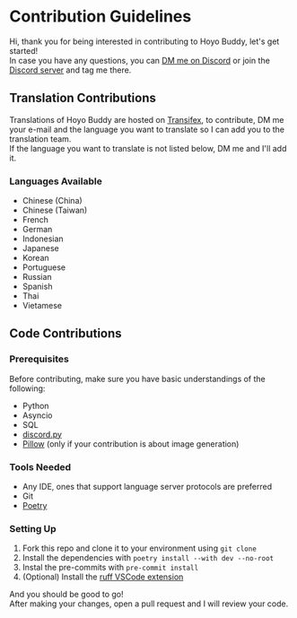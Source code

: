 # Contribution Guidelines

Hi, thank you for being interested in contributing to Hoyo Buddy, let's get started!  
In case you have any questions, you can [DM me on Discord](https://discord.com/users/410036441129943050) or join the [Discord server](https://dsc.gg/hoyo-buddy) and tag me there.

## Translation Contributions

Translations of Hoyo Buddy are hosted on [Transifex](https://app.transifex.com/hoyo-buddy/hoyo-buddy/dashboard/), to contribute, DM me your e-mail and the language you want to translate so I can add you to the translation team.  
If the language you want to translate is not listed below, DM me and I'll add it.

### Languages Available

- Chinese (China)
- Chinese (Taiwan)
- French
- German
- Indonesian
- Japanese
- Korean
- Portuguese
- Russian
- Spanish
- Thai
- Vietamese

## Code Contributions

### Prerequisites

Before contributing, make sure you have basic understandings of the following:  

- Python
- Asyncio
- SQL
- [discord.py](https://github.com/Rapptz/discord.py)
- [Pillow](https://github.com/python-pillow/Pillow) (only if your contribution is about image generation)

### Tools Needed

- Any IDE, ones that support language server protocols are preferred
- Git
- [Poetry](https://python-poetry.org/)

### Setting Up

1. Fork this repo and clone it to your environment using `git clone`
2. Install the dependencies with `poetry install --with dev --no-root`
3. Instal the pre-commits with `pre-commit install`
4. (Optional) Install the [ruff VSCode extension](https://marketplace.visualstudio.com/items?itemName=charliermarsh.ruff)

And you should be good to go!  
After making your changes, open a pull request and I will review your code.
